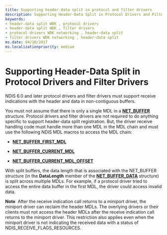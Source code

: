 ```yaml
---
title: Supporting header-data split in protocol and filter drivers
description: Supporting Header-Data Split in Protocol Drivers and Filter Drivers
keywords:
- header-data split WDK , protocol drivers
- header-data split WDK , filter drivers
- protocol drivers WDK networking , header-data split
- filter drivers WDK networking , header-data split
ms.date: 04/20/2017
ms.localizationpriority: medium
---
```


# Supporting Header-Data Split in Protocol Drivers and Filter Drivers





NDIS 6.0 and later protocol drivers and filter drivers must support receive indications with the header and data in non-contiguous buffers.

You must not assume that there is only a single MDL in a [**NET\_BUFFER**](/windows-hardware/drivers/ddi/nbl/ns-nbl-net_buffer) structure. Protocol drivers and filter drivers are not required to do anything specific to support header-data split registration. But, the driver receive handling code must handle more than one MDL in the MDL chain and must use the following NDIS MDL macros to access the MDL chain:

-   [**NET\_BUFFER\_FIRST\_MDL**](/windows-hardware/drivers/ddi/nblaccessors/nf-nblaccessors-net_buffer_first_mdl)

-   [**NET\_BUFFER\_CURRENT\_MDL**](/windows-hardware/drivers/ddi/nblaccessors/nf-nblaccessors-net_buffer_current_mdl)

-   [**NET\_BUFFER\_CURRENT\_MDL\_OFFSET**](/windows-hardware/drivers/ddi/nblaccessors/nf-nblaccessors-net_buffer_current_mdl_offset)

With split buffers, the data length that is associated with the NET\_BUFFER structure (in the **DataLength** member of the [**NET\_BUFFER\_DATA**](/windows-hardware/drivers/ddi/nbl/ns-nbl-net_buffer_data) structure) is split across multiple MDLs. For example, if a protocol driver tried to access the entire data buffer in the first MDL, the driver could access invalid data.

**Note**  After the receive indication call returns to a miniport driver, the miniport driver can reclaim the header MDLs. The overlying drivers or their clients must not access the header MDLs after the receive indication call returns to the miniport driver. This restriction also applies even when the miniport driver is not indicating the received data with a status of NDIS\_RECEIVE\_FLAGS\_RESOURCES.

 

 

